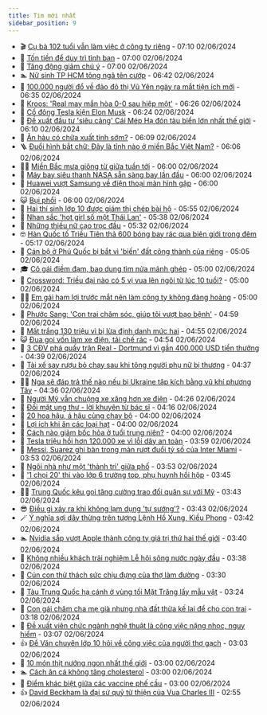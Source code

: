 ```yaml
---
title: Tim mới nhất
sidebar_position: 9
---
```


<!-- vnexpress-tin-moi-nhat:START -->
- 🎬 [Cụ bà 102 tuổi vẫn làm việc ở công ty riêng](https://vnexpress.net/cu-ba-102-tuoi-van-lam-viec-o-cong-ty-rieng-4753330.html) - 07:10 02/06/2024
- 🐎 [Tốn tiền để duy trì tình bạn](https://vnexpress.net/ton-tien-de-duy-tri-tinh-ban-4753085.html) - 07:00 02/06/2024
- 🦍 [Tăng động giảm chú ý](https://vnexpress.net/tang-dong-giam-chu-y-4753368.html) - 07:00 02/06/2024
- 🏊 [Nữ sinh TP HCM tông ngã tên cướp](https://vnexpress.net/nu-sinh-tp-hcm-tong-nga-ten-cuop-4753396.html) - 06:42 02/06/2024
- 🎊 [100.000 người đổ về đảo đô thị Vũ Yên ngày ra mắt tiện ích mới](https://vnexpress.net/100-000-nguoi-do-ve-dao-do-thi-vu-yen-ngay-ra-mat-tien-ich-moi-4753397.html) - 06:35 02/06/2024
- 🎃 [Kroos: &#39;Real may mắn hòa 0-0 sau hiệp một&#39;](https://vnexpress.net/kroos-real-may-man-hoa-0-0-sau-hiep-mot-4753398.html) - 06:26 02/06/2024
- 🧰 [Cổ đông Tesla kiện Elon Musk](https://vnexpress.net/co-dong-tesla-kien-elon-musk-4753357.html) - 06:24 02/06/2024
- 🔭 [Đề xuất đầu tư &#39;siêu cảng&#39; Cái Mép Hạ đón tàu biển lớn nhất thế giới](https://vnexpress.net/de-xuat-dau-tu-sieu-cang-cai-mep-ha-don-tau-bien-lon-nhat-the-gioi-4753385.html) - 06:10 02/06/2024
- 🫶 [Ăn hàu có chữa xuất tinh sớm?](https://vnexpress.net/an-hau-co-chua-xuat-tinh-som-4753232.html) - 06:09 02/06/2024
- 🪜 [Đuổi hình bắt chữ: Đây là tỉnh nào ở miền Bắc Việt Nam?](https://vnexpress.net/duoi-hinh-bat-chu-day-la-tinh-nao-o-mien-bac-viet-nam-4752432.html) - 06:06 02/06/2024
- 👨‍🏫 [Miền Bắc mưa giông từ giữa tuần tới](https://vnexpress.net/mien-bac-mua-giong-tu-giua-tuan-toi-4753373.html) - 06:00 02/06/2024
- 🎊 [Máy bay siêu thanh NASA sẵn sàng bay lần đầu](https://vnexpress.net/may-bay-sieu-thanh-nasa-san-sang-bay-lan-dau-4752993.html) - 06:00 02/06/2024
- 🎊 [Huawei vượt Samsung về điện thoại màn hình gập](https://vnexpress.net/huawei-vuot-samsung-ve-dien-thoai-man-hinh-gap-4753360.html) - 06:00 02/06/2024
- 😺 [Bụi phổi](https://vnexpress.net/bui-phoi-4753342.html) - 06:00 02/06/2024
- 🐘 [Hai thí sinh lớp 10 được giám thị chép bài hộ](https://vnexpress.net/hai-thi-sinh-lop-10-duoc-giam-thi-chep-bai-ho-4753391.html) - 05:55 02/06/2024
- 🌁 [Nhan sắc &#39;hot girl số một Thái Lan&#39;](https://vnexpress.net/nhan-sac-hot-girl-so-mot-thai-lan-4753367.html) - 05:38 02/06/2024
- 🐲 [Những thiếu nữ cạo trọc đầu](https://vnexpress.net/nhung-thieu-nu-cao-troc-dau-4753281.html) - 05:32 02/06/2024
- 🤓 [Hàn Quốc tố Triều Tiên thả 600 bóng bay rác qua biên giới trong đêm](https://vnexpress.net/han-quoc-to-trieu-tien-tha-600-bong-bay-rac-qua-bien-gioi-trong-dem-4753376.html) - 05:17 02/06/2024
- 💪 [Cán bộ ở Phú Quốc bị bắt vì &#39;biến&#39; đất công thành của riêng](https://vnexpress.net/can-bo-o-phu-quoc-bi-bat-vi-bien-dat-cong-thanh-cua-rieng-4753365.html) - 05:05 02/06/2024
- 🎓 [Cô gái điềm đạm, bao dung tìm nửa mảnh ghép](https://vnexpress.net/co-gai-diem-dam-bao-dung-tim-nua-manh-ghep-4753366.html) - 05:00 02/06/2024
- 🫣 [Crossword: Triều đại nào có 5 vị vua lên ngôi từ lúc 10 tuổi?](https://vnexpress.net/crossword-trieu-dai-nao-co-5-vi-vua-len-ngoi-tu-luc-10-tuoi-4752722.html) - 05:00 02/06/2024
- 🧑‍💻 [Em gái ham lợi trước mắt nên làm công ty không đàng hoàng](https://vnexpress.net/em-gai-ham-loi-truoc-mat-nen-lam-cong-ty-khong-dang-hoang-4751129.html) - 05:00 02/06/2024
- 🐲 [Phước Sang: &#39;Con trai chăm sóc, giúp tôi vượt bạo bệnh&#39;](https://vnexpress.net/phuoc-sang-con-trai-cham-soc-giup-toi-vuot-bao-benh-4753345.html) - 04:59 02/06/2024
- 🌝 [Mất trắng 130 triệu vì bị lừa định danh mức hai](https://vnexpress.net/mat-trang-130-trieu-vi-bi-lua-dinh-danh-muc-hai-4753332.html) - 04:55 02/06/2024
- 😺 [Đua gọi vốn làm xe điện, tái chế rác](https://vnexpress.net/dua-goi-von-lam-xe-dien-tai-che-rac-4749861.html) - 04:54 02/06/2024
- 🐎 [3 CĐV phá quấy trận Real - Dortmund vì gần 400.000 USD tiền thưởng](https://vnexpress.net/3-cdv-pha-quay-tran-real-dortmund-vi-gan-400-000-usd-tien-thuong-4753347.html) - 04:39 02/06/2024
- 🎡 [Tài xế say rượu bỏ chạy sau khi tông người phụ nữ bị thương](https://vnexpress.net/tai-xe-say-ruou-bo-chay-sau-khi-tong-nguoi-phu-nu-bi-thuong-4753362.html) - 04:37 02/06/2024
- 👨‍🏫 [Nga sẽ đáp trả thế nào nếu bị Ukraine tập kích bằng vũ khí phương Tây](https://vnexpress.net/nga-se-dap-tra-the-nao-neu-bi-ukraine-tap-kich-bang-vu-khi-phuong-tay-4752194.html) - 04:36 02/06/2024
- 🦆 [Người Mỹ vẫn chuộng xe xăng hơn xe điện](https://vnexpress.net/nguoi-my-van-chuong-xe-xang-hon-xe-dien-4753303.html) - 04:26 02/06/2024
- 🚦 [Đối mặt ung thư - lời khuyên từ bác sĩ](https://vnexpress.net/doi-mat-ung-thu-loi-khuyen-tu-bac-si-4753338.html) - 04:16 02/06/2024
- 💫 [20 hoa hậu, á hậu cùng chạy bộ](https://vnexpress.net/20-hoa-hau-a-hau-cung-chay-bo-4752946.html) - 04:00 02/06/2024
- 🎉 [Lợi ích khi ăn các loại hạt](https://vnexpress.net/loi-ich-khi-an-cac-loai-hat-4753308.html) - 04:00 02/06/2024
- 🌋 [Cách nào giảm bốc hỏa ở tuổi trung niên?](https://vnexpress.net/cach-nao-giam-boc-hoa-o-tuoi-trung-nien-4753306.html) - 04:00 02/06/2024
- 🤖 [Tesla triệu hồi hơn 120.000 xe vì lỗi dây an toàn](https://vnexpress.net/tesla-trieu-hoi-hon-120-000-xe-vi-loi-day-an-toan-4753304.html) - 03:59 02/06/2024
- 🦏 [Messi, Suarez ghi bàn trong màn rượt đuổi tỷ số của Inter Miami](https://vnexpress.net/messi-suarez-ghi-ban-trong-man-ruot-duoi-ty-so-cua-inter-miami-4753359.html) - 03:53 02/06/2024
- 🦩 [Ngôi nhà như một &#39;thành trì&#39; giữa phố](https://vnexpress.net/ngoi-nha-nhu-mot-thanh-tri-giua-pho-4753311.html) - 03:53 02/06/2024
- 👺 [&#39;1 chọi 20&#39; thi vào lớp 6 trường top, phụ huynh hồi hộp](https://vnexpress.net/1-choi-20-thi-vao-lop-6-truong-top-phu-huynh-hoi-hop-4753318.html) - 03:45 02/06/2024
- 🧑‍🏫 [Trung Quốc kêu gọi tăng cường trao đổi quân sự với Mỹ](https://vnexpress.net/trung-quoc-keu-goi-tang-cuong-trao-doi-quan-su-voi-my-4753343.html) - 03:43 02/06/2024
- 😎 [Điều gì xảy ra khi không lạm dụng &#39;tự sướng&#39;?](https://vnexpress.net/dieu-gi-xay-ra-khi-khong-lam-dung-tu-suong-4753329.html) - 03:43 02/06/2024
- 🪄 [Ý nghĩa sợi dây thừng trên tượng Lệnh Hồ Xung, Kiều Phong](https://vnexpress.net/y-nghia-soi-day-thung-tren-tuong-lenh-ho-xung-kieu-phong-4745379.html) - 03:42 02/06/2024
- 🏊 [Nvidia sắp vượt Apple thành công ty giá trị thứ hai thế giới](https://vnexpress.net/nvidia-sap-vuot-apple-thanh-cong-ty-gia-tri-thu-hai-the-gioi-4753328.html) - 03:40 02/06/2024
- 💃 [Không nhiều khách trải nghiệm Lễ hội sông nước ngày đầu](https://vnexpress.net/khong-nhieu-khach-trai-nghiem-le-hoi-song-nuoc-ngay-dau-4753346.html) - 03:38 02/06/2024
- 🦆 [Cún con thử thách sức chịu đựng của thợ làm đường](https://vnexpress.net/cun-con-thu-thach-suc-chiu-dung-cua-tho-lam-duong-4752195.html) - 03:30 02/06/2024
- 🎊 [Tàu Trung Quốc hạ cánh ở vùng tối Mặt Trăng lấy mẫu vật](https://vnexpress.net/tau-trung-quoc-ha-canh-o-vung-toi-mat-trang-lay-mau-vat-4753348.html) - 03:24 02/06/2024
- 👺 [Con gái chăm cha mẹ già nhưng nhà đất thừa kế lại để cho con trai](https://vnexpress.net/con-gai-cham-cha-me-gia-nhung-nha-dat-thua-ke-lai-de-cho-con-trai-4752317.html) - 03:18 02/06/2024
- 🎡 [Đề xuất viên chức ngành nghệ thuật là công việc nặng nhọc, nguy hiểm](https://vnexpress.net/de-xuat-vien-chuc-nganh-nghe-thuat-la-cong-viec-nang-nhoc-nguy-hiem-4753278.html) - 03:07 02/06/2024
- 👍 [Đề Văn chuyên lớp 10 hỏi về công việc của người thợ gạch](https://vnexpress.net/de-van-chuyen-lop-10-hoi-ve-cong-viec-cua-nguoi-tho-gach-4753287.html) - 03:03 02/06/2024
- 🐎 [10 món thịt nướng ngon nhất thế giới](https://vnexpress.net/10-mon-thit-nuong-ngon-nhat-the-gioi-4752895.html) - 03:00 02/06/2024
- 🏊 [Cách ăn cá không tăng cholesterol](https://vnexpress.net/cach-an-ca-khong-tang-cholesterol-4753256.html) - 03:00 02/06/2024
- 🦩 [Điểm khác biệt giữa các vaccine phế cầu](https://vnexpress.net/diem-khac-biet-giua-cac-vaccine-phe-cau-4750937.html) - 03:00 02/06/2024
- 👍 [David Beckham là đại sứ quỹ từ thiện của Vua Charles III](https://vnexpress.net/david-beckham-la-dai-su-quy-tu-thien-cua-vua-charles-iii-4753321.html) - 02:55 02/06/2024<!-- vnexpress-tin-moi-nhat:END -->
